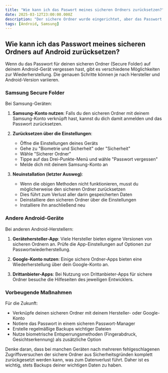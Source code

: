 ```yaml
---
title: "Wie kann ich das Paswort meines sicheren Ordners zurücksetzen?"
date: 2025-03-12T23:00:00.000Z
description: "Der sichere Ordner wurde eingerichtet, aber das Passwort ist nicht mehr vorhanden."
tags: [Android, Samsung]
---
```


## Wie kann ich das Passwort meines sicheren Ordners auf Android zurücksetzen?

Wenn du das Passwort für deinen sicheren Ordner (Secure Folder) auf deinem Android-Gerät vergessen hast, gibt es verschiedene Möglichkeiten zur Wiederherstellung. Die genauen Schritte können je nach Hersteller und Android-Version variieren.

### Samsung Secure Folder

Bei Samsung-Geräten:

1. **Samsung-Konto nutzen**: Falls du den sicheren Ordner mit deinem Samsung-Konto verknüpft hast, kannst du dich damit anmelden und das Passwort zurücksetzen.

2. **Zurücksetzen über die Einstellungen**:
   - Öffne die Einstellungen deines Geräts
   - Gehe zu "Biometrie und Sicherheit" oder "Sicherheit"
   - Wähle "Sicherer Ordner"
   - Tippe auf das Drei-Punkte-Menü und wähle "Passwort vergessen"
   - Melde dich mit deinem Samsung-Konto an

3. **Neuinstallation (letzter Ausweg)**:
   - Wenn die obigen Methoden nicht funktionieren, musst du möglicherweise den sicheren Ordner zurücksetzen
   - Dies führt zum Verlust aller darin gespeicherten Daten
   - Deinstalliere den sicheren Ordner über die Einstellungen
   - Installiere ihn anschließend neu

### Andere Android-Geräte

Bei anderen Android-Herstellern:

1. **Gerätehersteller-App**: Viele Hersteller bieten eigene Versionen von sicheren Ordnern an. Prüfe die App-Einstellungen auf Optionen zur Passwortwiederherstellung.

2. **Google-Konto nutzen**: Einige sichere Ordner-Apps bieten eine Wiederherstellung über dein Google-Konto an.

3. **Drittanbieter-Apps**: Bei Nutzung von Drittanbieter-Apps für sichere Ordner besuche die Hilfeseiten des jeweiligen Entwicklers.

### Vorbeugende Maßnahmen

Für die Zukunft:

- Verknüpfe deinen sicheren Ordner mit deinem Hersteller- oder Google-Konto
- Notiere das Passwort in einem sicheren Passwort-Manager
- Erstelle regelmäßige Backups wichtiger Dateien
- Nutze biometrische Entsperrungsmethoden (Fingerabdruck, Gesichtserkennung) als zusätzliche Option

Denke daran, dass bei manchen Geräten nach mehreren fehlgeschlagenen Zugriffsversuchen der sichere Ordner aus Sicherheitsgründen komplett zurückgesetzt werden kann, was zum Datenverlust führt. Daher ist es wichtig, stets Backups deiner wichtigen Daten zu haben.
